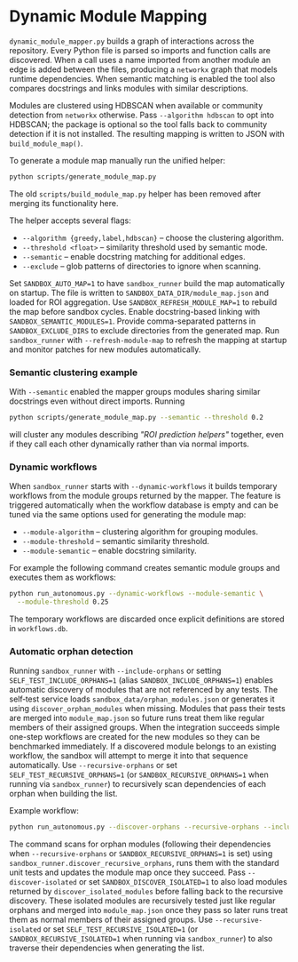 # Dynamic Module Mapping

`dynamic_module_mapper.py` builds a graph of interactions across the repository.
Every Python file is parsed so imports and function calls are discovered. When a
call uses a name imported from another module an edge is added between the
files, producing a `networkx` graph that models runtime dependencies. When
semantic matching is enabled the tool also compares docstrings and links modules
with similar descriptions.

Modules are clustered using HDBSCAN when available or community detection from
`networkx` otherwise. Pass `--algorithm hdbscan` to opt into HDBSCAN; the
package is optional so the tool falls back to community detection if it is not
installed. The resulting mapping is written to JSON with `build_module_map()`.

To generate a module map manually run the unified helper:

```bash
python scripts/generate_module_map.py
```

The old `scripts/build_module_map.py` helper has been removed after merging
its functionality here.

The helper accepts several flags:

- `--algorithm {greedy,label,hdbscan}` – choose the clustering algorithm.
- `--threshold <float>` – similarity threshold used by semantic mode.
- `--semantic` – enable docstring matching for additional edges.
- `--exclude` – glob patterns of directories to ignore when scanning.

Set `SANDBOX_AUTO_MAP=1` to have `sandbox_runner` build the map
automatically on startup. The file is written to
`SANDBOX_DATA_DIR/module_map.json` and loaded for ROI aggregation. Use
`SANDBOX_REFRESH_MODULE_MAP=1` to rebuild the map before sandbox cycles.
Enable docstring-based linking with `SANDBOX_SEMANTIC_MODULES=1`.
Provide comma-separated patterns in `SANDBOX_EXCLUDE_DIRS` to exclude
directories from the generated map.
Run `sandbox_runner` with `--refresh-module-map` to refresh the mapping at
startup and monitor patches for new modules automatically.

### Semantic clustering example

With `--semantic` enabled the mapper groups modules sharing similar docstrings
even without direct imports. Running

```bash
python scripts/generate_module_map.py --semantic --threshold 0.2
```

will cluster any modules describing *"ROI prediction helpers"* together, even
if they call each other dynamically rather than via normal imports.

### Dynamic workflows

When `sandbox_runner` starts with `--dynamic-workflows` it builds
temporary workflows from the module groups returned by the mapper. The
feature is triggered automatically when the workflow database is empty
and can be tuned via the same options used for generating the module
map:

- `--module-algorithm` – clustering algorithm for grouping modules.
- `--module-threshold` – semantic similarity threshold.
- `--module-semantic` – enable docstring similarity.

For example the following command creates semantic module groups and
executes them as workflows:

```bash
python run_autonomous.py --dynamic-workflows --module-semantic \
  --module-threshold 0.25
```

The temporary workflows are discarded once explicit definitions are
stored in `workflows.db`.

### Automatic orphan detection

Running `sandbox_runner` with `--include-orphans` or setting
`SELF_TEST_INCLUDE_ORPHANS=1` (alias `SANDBOX_INCLUDE_ORPHANS=1`) enables automatic discovery of modules that are not
referenced by any tests. The self‑test service loads
`sandbox_data/orphan_modules.json` or generates it using
`discover_orphan_modules` when missing. Modules that pass their tests are
merged into `module_map.json` so future runs treat them like regular members of
their assigned groups. When the integration succeeds simple one-step workflows
are created for the new modules so they can be benchmarked immediately.
If a discovered module belongs to an existing workflow, the sandbox will attempt to merge it into that sequence automatically.
Use `--recursive-orphans` or set `SELF_TEST_RECURSIVE_ORPHANS=1` (or `SANDBOX_RECURSIVE_ORPHANS=1` when running via `sandbox_runner`) to recursively scan
dependencies of each orphan when building the list.

Example workflow:

```bash
python run_autonomous.py --discover-orphans --recursive-orphans --include-orphans
```

The command scans for orphan modules (following their dependencies when
`--recursive-orphans` or `SANDBOX_RECURSIVE_ORPHANS=1` is set) using
`sandbox_runner.discover_recursive_orphans`, runs them with the standard unit
tests and updates the module map once they succeed.
Pass `--discover-isolated` or set `SANDBOX_DISCOVER_ISOLATED=1` to also load
modules returned by `discover_isolated_modules` before falling back to the
recursive discovery. These isolated modules are recursively tested just like
regular orphans and merged into `module_map.json` once they pass so later runs
treat them as normal members of their assigned groups. Use `--recursive-isolated`
or set `SELF_TEST_RECURSIVE_ISOLATED=1` (or `SANDBOX_RECURSIVE_ISOLATED=1` when
running via `sandbox_runner`) to also traverse their dependencies when
generating the list.


